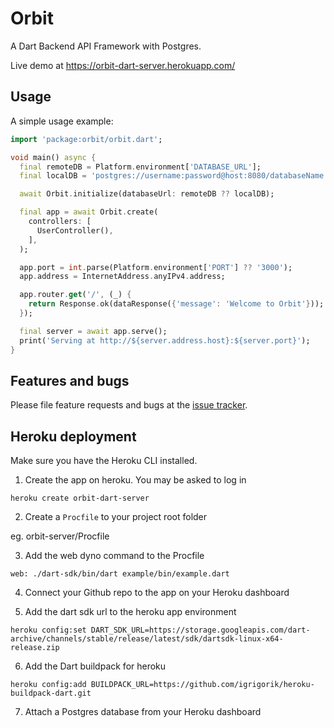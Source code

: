 # Orbit

A Dart Backend API Framework with Postgres.

Live demo at https://orbit-dart-server.herokuapp.com/

## Usage

A simple usage example:

```dart
import 'package:orbit/orbit.dart';

void main() async {
  final remoteDB = Platform.environment['DATABASE_URL'];
  final localDB = 'postgres://username:password@host:8080/databaseName';

  await Orbit.initialize(databaseUrl: remoteDB ?? localDB);

  final app = await Orbit.create(
    controllers: [
      UserController(),
    ],
  );

  app.port = int.parse(Platform.environment['PORT'] ?? '3000');
  app.address = InternetAddress.anyIPv4.address;

  app.router.get('/', (_) {
    return Response.ok(dataResponse({'message': 'Welcome to Orbit'}));
  });

  final server = await app.serve();
  print('Serving at http://${server.address.host}:${server.port}');
}

```

## Features and bugs

Please file feature requests and bugs at the [issue tracker][tracker].

[tracker]: http://example.com/issues/replaceme

## Heroku deployment

Make sure you have the Heroku CLI installed.

1. Create the app on heroku. You may be asked to log in

```
heroku create orbit-dart-server
```

2. Create a `Procfile` to your project root folder

eg. orbit-server/Procfile

3. Add the web dyno command to the Procfile

```
web: ./dart-sdk/bin/dart example/bin/example.dart
```

4. Connect your Github repo to the app on your Heroku dashboard

5. Add the dart sdk url to the heroku app environment

```
heroku config:set DART_SDK_URL=https://storage.googleapis.com/dart-archive/channels/stable/release/latest/sdk/dartsdk-linux-x64-release.zip
```

6. Add the Dart buildpack for heroku

```
heroku config:add BUILDPACK_URL=https://github.com/igrigorik/heroku-buildpack-dart.git
```

7. Attach a Postgres database from your Heroku dashboard
